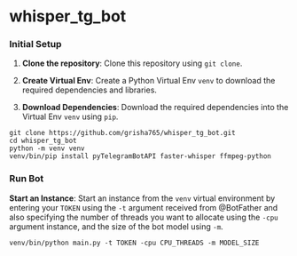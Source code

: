 # whisper_tg_bot

### Initial Setup

1. **Clone the repository**: Clone this repository using `git clone`.

2. **Create Virtual Env**: Create a Python Virtual Env `venv` to download the required dependencies and libraries.

3. **Download Dependencies**: Download the required dependencies into the Virtual Env `venv` using `pip`.

```shell
git clone https://github.com/grisha765/whisper_tg_bot.git
cd whisper_tg_bot
python -m venv venv
venv/bin/pip install pyTelegramBotAPI faster-whisper ffmpeg-python
```

### Run Bot

**Start an Instance**: Start an instance from the `venv` virtual environment by entering your `TOKEN` using the `-t` argument received from @BotFather and also specifying the number of threads you want to allocate using the `-cpu` argument instance, and the size of the bot model using `-m`.

```shell
venv/bin/python main.py -t TOKEN -cpu CPU_THREADS -m MODEL_SIZE
```
